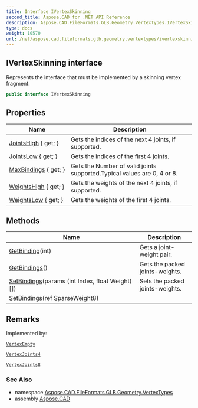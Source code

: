 ```yaml
---
title: Interface IVertexSkinning
second_title: Aspose.CAD for .NET API Reference
description: Aspose.CAD.FileFormats.GLB.Geometry.VertexTypes.IVertexSkinning interface. Represents the interface that must be implemented by a skinning vertex fragment
type: docs
weight: 10570
url: /net/aspose.cad.fileformats.glb.geometry.vertextypes/ivertexskinning/
---
```

## IVertexSkinning interface

Represents the interface that must be implemented by a skinning vertex fragment.

```csharp
public interface IVertexSkinning
```

## Properties

| Name | Description |
| --- | --- |
| [JointsHigh](../../aspose.cad.fileformats.glb.geometry.vertextypes/ivertexskinning/jointshigh/) { get; } | Gets the indices of the next 4 joints, if supported. |
| [JointsLow](../../aspose.cad.fileformats.glb.geometry.vertextypes/ivertexskinning/jointslow/) { get; } | Gets the indices of the first 4 joints. |
| [MaxBindings](../../aspose.cad.fileformats.glb.geometry.vertextypes/ivertexskinning/maxbindings/) { get; } | Gets the Number of valid joints supported.Typical values are 0, 4 or 8. |
| [WeightsHigh](../../aspose.cad.fileformats.glb.geometry.vertextypes/ivertexskinning/weightshigh/) { get; } | Gets the weights of the next 4 joints, if supported. |
| [WeightsLow](../../aspose.cad.fileformats.glb.geometry.vertextypes/ivertexskinning/weightslow/) { get; } | Gets the weights of the first 4 joints. |

## Methods

| Name | Description |
| --- | --- |
| [GetBinding](../../aspose.cad.fileformats.glb.geometry.vertextypes/ivertexskinning/getbinding/)(int) | Gets a joint-weight pair. |
| [GetBindings](../../aspose.cad.fileformats.glb.geometry.vertextypes/ivertexskinning/getbindings/)() | Gets the packed joints-weights. |
| [SetBindings](../../aspose.cad.fileformats.glb.geometry.vertextypes/ivertexskinning/setbindings/#setbindings_1)(params (int Index, float Weight)[]) | Sets the packed joints-weights. |
| [SetBindings](../../aspose.cad.fileformats.glb.geometry.vertextypes/ivertexskinning/setbindings/#setbindings)(ref SparseWeight8) |  |

## Remarks

Implemented by:

[`VertexEmpty`](../vertexempty/)

[`VertexJoints4`](../vertexjoints4/)

[`VertexJoints8`](../vertexjoints8/)

### See Also

* namespace [Aspose.CAD.FileFormats.GLB.Geometry.VertexTypes](../../aspose.cad.fileformats.glb.geometry.vertextypes/)
* assembly [Aspose.CAD](../../)


